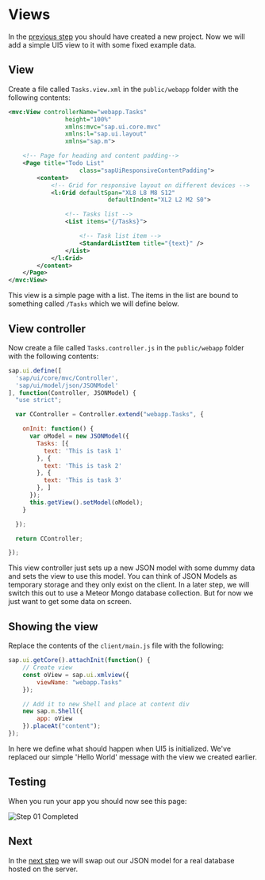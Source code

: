 # Views
In the [previous step](/#/tutorial/mongo/step/00) you should have created a new project.  Now we will add a simple UI5 view to it with some fixed example data.

## View
Create a file called `Tasks.view.xml` in the `public/webapp` folder with the following contents:
```xml
<mvc:View controllerName="webapp.Tasks"
				height="100%"
				xmlns:mvc="sap.ui.core.mvc"
				xmlns:l="sap.ui.layout"
				xmlns="sap.m">

	<!-- Page for heading and content padding-->
	<Page title="Todo List"
					class="sapUiResponsiveContentPadding">
		<content>
			<!-- Grid for responsive layout on different devices -->
			<l:Grid defaultSpan="XL8 L8 M8 S12"
							defaultIndent="XL2 L2 M2 S0">

				<!-- Tasks list -->
				<List items="{/Tasks}">

					<!-- Task list item -->
					<StandardListItem title="{text}" />
				</List>
			</l:Grid>
		</content>
	</Page>
</mvc:View>
```
This view is a simple page with a list.  The items in the list are bound to something called `/Tasks` which we will define below.

## View controller
Now create a file called `Tasks.controller.js` in the `public/webapp` folder with the following contents:
```js
sap.ui.define([
  'sap/ui/core/mvc/Controller',
  'sap/ui/model/json/JSONModel'
], function(Controller, JSONModel) {
  "use strict";

  var CController = Controller.extend("webapp.Tasks", {

    onInit: function() {
      var oModel = new JSONModel({
        Tasks: [{
          text: 'This is task 1'
        }, {
          text: 'This is task 2'
        }, {
          text: 'This is task 3'
        }, ]
      });
      this.getView().setModel(oModel);
    }

  });

  return CController;

});
```
This view controller just sets up a new JSON model with some dummy data and sets the view to use this model.  You can think of JSON Models as temporary storage and they only exist on the client.  In a later step, we will switch this out to use a Meteor Mongo database collection.  But for now we just want to get some data on screen.

## Showing the view
Replace the contents of the `client/main.js` file with the following:
```js
sap.ui.getCore().attachInit(function() {
    // Create view
    const oView = sap.ui.xmlview({
        viewName: "webapp.Tasks"
    });

    // Add it to new Shell and place at content div
    new sap.m.Shell({
        app: oView
    }).placeAt("content");
});
```
In here we define what should happen when UI5 is initialized.  We've replaced our simple 'Hello World' message with the view we created earlier.  

## Testing
When you run your app you should now see this page:

![Step 01 Completed](/docs/tutorial/01-Views.png "Step 01 Completed")

## Next
In the [next step](/#/tutorial/mongo/step/02) we will swap out our JSON model for a real database hosted on the server.
